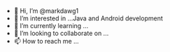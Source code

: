 - 👋 Hi, I’m @markdawg1
- 👀 I’m interested in ...Java and Android  development 
- 🌱 I’m currently learning ...
- 💞️ I’m looking to collaborate on ...
- 📫 How to reach me ...

<!---
markdawg1/markdawg1 is a ✨ special ✨ repository because its `README.md` (this file) appears on your GitHub profile.
You can click the Preview link to take a look at your changes.
--->
